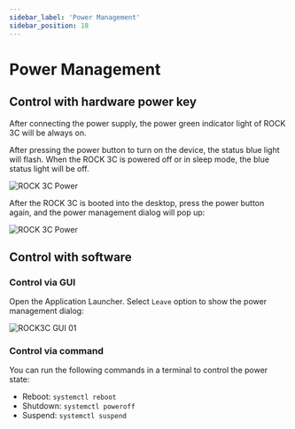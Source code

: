 ```yaml
---
sidebar_label: 'Power Management'
sidebar_position: 18
---
```


# Power Management

## Control with hardware power key

After connecting the power supply, the power green indicator light of ROCK 3C will be always on.

After pressing the power button to turn on the device, the status blue light will flash. When the ROCK 3C is powered off or in sleep mode, the blue status light will be off.
  
![ROCK 3C Power](/img/rock3/3c/rock3c-power.webp)

After the ROCK 3C is booted into the desktop, press the power button again, and the power management dialog will pop up:

![ROCK 3C Power](/img/rock5a/rock5a-power-status.webp)

## Control with software

### Control via GUI

Open the Application Launcher. Select `Leave` option to show the power management dialog:

![ROCK3C GUI 01](/img/rock5a/rock5a-GUI-leave.webp)

### Control via command

You can run the following commands in a terminal to control the power state:

- Reboot: `systemctl reboot`
- Shutdown: `systemctl poweroff`
- Suspend: `systemctl suspend`
